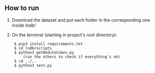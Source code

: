 ## How to run

1. Download the dataset and put each folder in the corresponding one inside _lndb/_

2. On the terminal (starting in project's root directory):

        $ pip3 install requirements.txt
        $ cd lndb/scripts
        $ python3 getNoduleCubes.py
            (run the others to check if everything's ok)
        $ cd ../..
        $ python3 test.py
